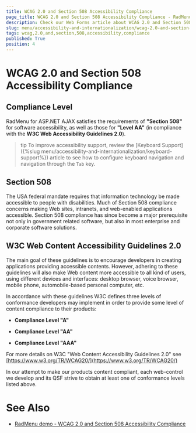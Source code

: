 ```yaml
---
title: WCAG 2.0 and Section 508 Accessibility Compliance
page_title: WCAG 2.0 and Section 508 Accessibility Compliance - RadMenu
description: Check our Web Forms article about WCAG 2.0 and Section 508 Accessibility Compliance.
slug: menu/accessibility-and-internationalization/wcag-2.0-and-section-508-accessibility-compliance
tags: wcag,2.0,and,section,508,accessibility,compliance
published: True
position: 4
---
```


# WCAG 2.0 and Section 508 Accessibility Compliance



## Compliance Level

RadMenu for ASP.NET AJAX satisfies the requirements of **"Section 508"** for software accessibility, as well as those for **"Level AA"** (in compliance with the **W3C Web Accessibility Guidelines 2.0**).

>tip To improve accessibility support, review the [Keyboard Support]({%slug menu/accessibility-and-internationalization/keyboard-support%}) article to see how to configure keyboard navigation and navigation through the `Tab` key.

## Section 508

The USA federal mandate requires that information technology be made accessible to people with disabilities. Much of Section 508 compliance concerns making Web sites, intranets, and web-enabled applications accessible. Section 508 compliance has since become a major prerequisite not only in government related software, but also in most enterprise and corporate software solutions.

## W3C Web Content Accessibility Guidelines 2.0

The main goal of these guidelines is to encourage developers in creating applications providing accessible contents. However, adhering to these guidelines will also make Web content more accessible to all kind of users, using different devices and interfaces: desktop browser, voice browser, mobile phone, automobile-based personal computer, etc.



In accordance with these guidelines W3C defines three levels of conformance developers may implement in order to provide some level of content compliance to their products:

* **Compliance Level "A"**

* **Compliance Level "AA"**

* **Compliance Level "AAA"**



For more details on W3C "Web Content Accessibility Guidelines 2.0" see [https://www.w3.org/TR/WCAG20/](https://www.w3.org/TR/WCAG20/)

In our attempt to make our products content compliant, each web-control we develop and its QSF strive to obtain at least one of conformance levels listed above.

# See Also

 * [RadMenu demo - WCAG 2.0 and Section 508 Accessibility Compliance](https://demos.telerik.com/aspnet-ajax/menu/examples/accessibility/defaultcs.aspx)
